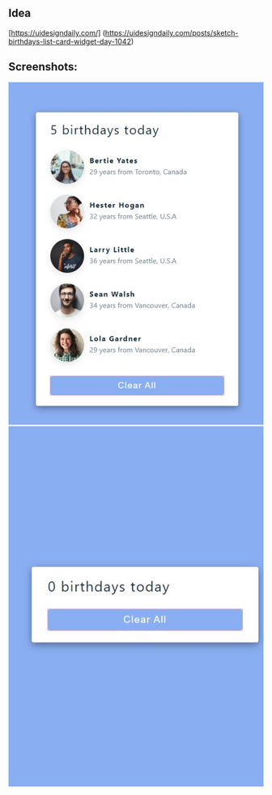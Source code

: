 ## Idea
[https://uidesigndaily.com/]
(https://uidesigndaily.com/posts/sketch-birthdays-list-card-widget-day-1042)
## Screenshots:
![Load All ](https://github.com/lipingwucs/ReactCardList/blob/main/screenshots/LoadAll.jpg)
![Clear All ](https://github.com/lipingwucs/ReactCardList/blob/main/screenshots/ClearAll.jpg)



